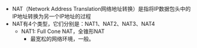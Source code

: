 - NAT（Network Address Translation网络地址转换）是指将IP数据包头中的IP地址转换为另一个IP地址的过程
- NAT有4个类型，它们分别是：NAT1、NAT2、NAT3、NAT4
	- NAT1: Full Cone NAT，全锥形NAT
		- 最宽松的网络环境，一般。